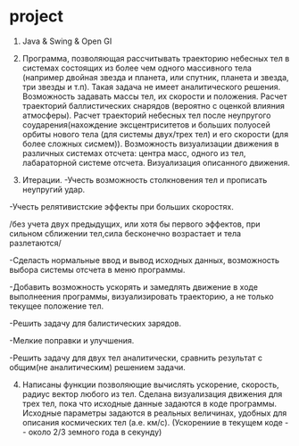 # project
1. Java & Swing & Open GI

2. Программа, позволяющая рассчитывать траекторию небесных тел в системах состоящих из более чем одного массивного тела
(например двойная звезда и планета, или спутник, планета и звезда, три звезды и т.п). Такая задача не имеет аналитического решения. 
Возможность задавать массы тел, их скорости и положения. Расчет траекторий баллистических снарядов (вероятно с оценкой влияния атмосферы). 
Расчет траекторий небесных тел после неупругого соударения(нахождение эксцентриситетов и больших полуосей орбиты нового 
тела (для системы двух/трех тел) и его скорости (для более сложных сисмем)). Возможность визуализации движения в различных системах отсчета:
центра масс, одного из тел, лабараторной системе отсчета. Визуализация описанного движения.

3. Итерации. -Учесть возможность столкновения тел и прописать неупругий удар.

-Учесть релятивистские эффекты при больших скоростях.

/без учета двух предыдущих, или хотя бы первого эффектов, при сильном сближении тел,сила бесконечно возрастает и тела разлетаются/

-Сделасть нормальные ввод и вывод исходных данных, возможность выбора системы отсчета в меню программы.

-Добавить возможность ускорять и замедлять движение в ходе выполнеения программы, визуализировать траекторию, а не только текущее положение тел.

-Решить задачу для балистических зарядов.

-Мелкие поправки и улучшения.

-Решить задачу для двух тел аналитически, сравнить результат с общим(не аналитическим) решением задачи.

4. Написаны функции позволяющие вычислять ускорение, скорость, радиус вектор любого из тел. Сделана визуализация 
движения для трех тел, пока что исходные данные задаются в коде программы. Исходные параметры задаются в реальных величинах,
удобных для описания космических тел (а.е. км/c). (Ускорениие в текущем коде -- около 2/3 земного года в секунду)
